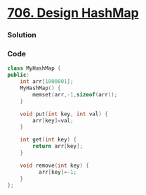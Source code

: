 # [706. Design HashMap](https://leetcode.com/problems/design-hashmap/)

### Solution

### Code

```cpp
class MyHashMap {
public:
    int arr[1000001];
    MyHashMap() {
        memset(arr,-1,sizeof(arr));
    }

    void put(int key, int val) {
        arr[key]=val;
    }

    int get(int key) {
        return arr[key];
    }

    void remove(int key) {
          arr[key]=-1;
    }
};
```

